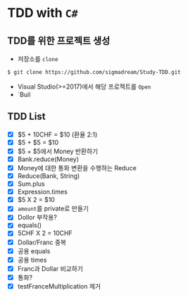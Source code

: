 # TDD with `C#`

## TDD를 위한 프로젝트 생성

* 저장소를 `clone`
```bash
$ git clone https://github.com/sigmadream/Study-TDD.git
```
* Visual Studio(>=2017)에서 해당 프로젝트를 `Open`
* `Buil

## TDD List

- [X] $5 + 10CHF = $10 (환율 2:1)
- [X] $5 + $5 = $10
- [X] $5 + $5에서 Money 반환하기
- [X] Bank.reduce(Money)
- [X] Money에 대한 통화 변환을 수행하는 Reduce
- [X] Reduce(Bank, String)
- [X] Sum.plus
- [X] Expression.times
- [X] $5 X 2 = $10
- [X] `amount`를 private로 만들기
- [X] Dollor 부작용?
- [X] equals()
- [X] 5CHF X 2 = 10CHF
- [X] Dollar/Franc 중복
- [X] 공용 equals
- [X] 공용 times
- [X] Franc과 Dollar 비교하기
- [X] 통화?
- [X] testFranceMultiplication 제거
